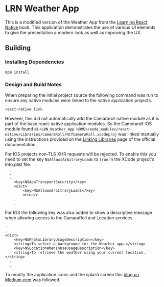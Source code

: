 # LRN Weather App

This is a modified version of the Weather App from the [Learning React Native](http://shop.oreilly.com/product/0636920085270.do) book. This application demonstrates the use of various UI elements to give the presentation a modern look as well as improving the UX.

## Building

### Installing Dependencies

```
npm install
```

### Design and Build Notes

When preparing the initial project source the following command was run to ensure any native modules were linked to the native application projects. 

```
react-native link
```

However, this did not automatically add the Camararoll native module as it is part of the base react-native application modules. So the Cameraroll IOS module found at `<LRN_Weather_App HOME>/node_modules/react-native/Libraries/CameraRoll/RCTCameraRoll.xcodeproj` was linked manually using the instructions provided on the [Linking Libraries](https://facebook.github.io/react-native/docs/linking-libraries-ios.html) page of the official documentation.

For IOS projects non-TLS XHR requests will be rejected. To enable this you need to set the key `NSAllowsArbitraryLoads` to `true` in the XCode project's Info.plist file.

```
  .
  .
	<key>NSAppTransportSecurity</key>
	<dict>
		<key>NSAllowsArbitraryLoads</key>
		<true/>
    .
    .
```

For IOS the following key was also added to show a descriptive message when allowing access to the CamaraRoll and Location services.

```
.
.
<dict>
	<key>NSPhotoLibraryUsageDescription</key>
	<string>To select a background for the Weather app.</string>
	<key>NSLocationWhenInUseUsageDescription</key>
	<string>To retrieve the weather using your current location.</string>
  .
  .
```

To modify the application icons and the splash screen this [blog on Medium.com](https://medium.com/@scottianstewart/react-native-add-app-icons-and-launch-screens-onto-ios-and-android-apps-3bfbc20b7d4c) was followed.